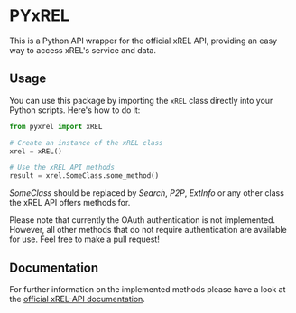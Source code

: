 
# PYxREL

This is a Python API wrapper for the official xREL API, providing an easy way to access xREL's service and data.


## Usage
You can use this package by importing the `xREL` class directly into your Python scripts. Here's how to do it:

```Python
from pyxrel import xREL

# Create an instance of the xREL class
xrel = xREL()

# Use the xREL API methods
result = xrel.SomeClass.some_method()
```
*SomeClass* should be replaced by *Search*, *P2P*, *ExtInfo* or any other class the xREL API offers methods for.

Please note that currently the OAuth authentication is not implemented. However, all other methods that do not require authentication are available for use. Feel free to make a pull request!


## Documentation

For further information on the implemented methods please have a look at the [official xREL-API documentation](https://www.xrel.to/wiki/1681/API.html).

